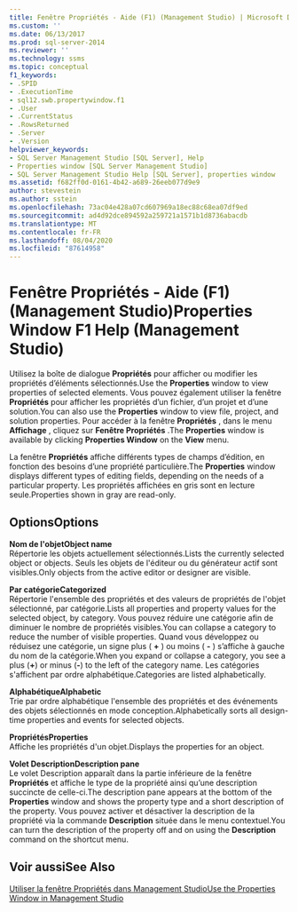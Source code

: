 ```yaml
---
title: Fenêtre Propriétés - Aide (F1) (Management Studio) | Microsoft Docs
ms.custom: ''
ms.date: 06/13/2017
ms.prod: sql-server-2014
ms.reviewer: ''
ms.technology: ssms
ms.topic: conceptual
f1_keywords:
- .SPID
- .ExecutionTime
- sql12.swb.propertywindow.f1
- .User
- .CurrentStatus
- .RowsReturned
- .Server
- .Version
helpviewer_keywords:
- SQL Server Management Studio [SQL Server], Help
- Properties window [SQL Server Management Studio]
- SQL Server Management Studio Help [SQL Server], properties window
ms.assetid: f682ff0d-0161-4b42-a689-26eeb077d9e9
author: stevestein
ms.author: sstein
ms.openlocfilehash: 73ac04e428a07cd607969a18ec88c68ea07df9ed
ms.sourcegitcommit: ad4d92dce894592a259721a1571b1d8736abacdb
ms.translationtype: MT
ms.contentlocale: fr-FR
ms.lasthandoff: 08/04/2020
ms.locfileid: "87614958"
---
```

# <a name="properties-window-f1-help-management-studio"></a><span data-ttu-id="9ac53-102">Fenêtre Propriétés - Aide (F1) (Management Studio)</span><span class="sxs-lookup"><span data-stu-id="9ac53-102">Properties Window F1 Help (Management Studio)</span></span>
  <span data-ttu-id="9ac53-103">Utilisez la boîte de dialogue **Propriétés** pour afficher ou modifier les propriétés d’éléments sélectionnés.</span><span class="sxs-lookup"><span data-stu-id="9ac53-103">Use the **Properties** window to view properties of selected elements.</span></span> <span data-ttu-id="9ac53-104">Vous pouvez également utiliser la fenêtre **Propriétés** pour afficher les propriétés d’un fichier, d’un projet et d’une solution.</span><span class="sxs-lookup"><span data-stu-id="9ac53-104">You can also use the **Properties** window to view file, project, and solution properties.</span></span> <span data-ttu-id="9ac53-105">Pour accéder à la fenêtre **Propriétés** , dans le menu **Affichage** , cliquez sur **Fenêtre Propriétés** .</span><span class="sxs-lookup"><span data-stu-id="9ac53-105">The **Properties** window is available by clicking **Properties Window** on the **View** menu.</span></span>  
  
 <span data-ttu-id="9ac53-106">La fenêtre **Propriétés** affiche différents types de champs d’édition, en fonction des besoins d’une propriété particulière.</span><span class="sxs-lookup"><span data-stu-id="9ac53-106">The **Properties** window displays different types of editing fields, depending on the needs of a particular property.</span></span> <span data-ttu-id="9ac53-107">Les propriétés affichées en gris sont en lecture seule.</span><span class="sxs-lookup"><span data-stu-id="9ac53-107">Properties shown in gray are read-only.</span></span>  
  
## <a name="options"></a><span data-ttu-id="9ac53-108">Options</span><span class="sxs-lookup"><span data-stu-id="9ac53-108">Options</span></span>  
 <span data-ttu-id="9ac53-109">**Nom de l'objet**</span><span class="sxs-lookup"><span data-stu-id="9ac53-109">**Object name**</span></span>  
 <span data-ttu-id="9ac53-110">Répertorie les objets actuellement sélectionnés.</span><span class="sxs-lookup"><span data-stu-id="9ac53-110">Lists the currently selected object or objects.</span></span> <span data-ttu-id="9ac53-111">Seuls les objets de l'éditeur ou du générateur actif sont visibles.</span><span class="sxs-lookup"><span data-stu-id="9ac53-111">Only objects from the active editor or designer are visible.</span></span>  
  
 <span data-ttu-id="9ac53-112">**Par catégorie**</span><span class="sxs-lookup"><span data-stu-id="9ac53-112">**Categorized**</span></span>  
 <span data-ttu-id="9ac53-113">Répertorie l'ensemble des propriétés et des valeurs de propriétés de l'objet sélectionné, par catégorie.</span><span class="sxs-lookup"><span data-stu-id="9ac53-113">Lists all properties and property values for the selected object, by category.</span></span> <span data-ttu-id="9ac53-114">Vous pouvez réduire une catégorie afin de diminuer le nombre de propriétés visibles.</span><span class="sxs-lookup"><span data-stu-id="9ac53-114">You can collapse a category to reduce the number of visible properties.</span></span> <span data-ttu-id="9ac53-115">Quand vous développez ou réduisez une catégorie, un signe plus ( **+** ) ou moins ( **-** ) s’affiche à gauche du nom de la catégorie.</span><span class="sxs-lookup"><span data-stu-id="9ac53-115">When you expand or collapse a category, you see a plus (**+**) or minus (**-**) to the left of the category name.</span></span> <span data-ttu-id="9ac53-116">Les catégories s'affichent par ordre alphabétique.</span><span class="sxs-lookup"><span data-stu-id="9ac53-116">Categories are listed alphabetically.</span></span>  
  
 <span data-ttu-id="9ac53-117">**Alphabétique**</span><span class="sxs-lookup"><span data-stu-id="9ac53-117">**Alphabetic**</span></span>  
 <span data-ttu-id="9ac53-118">Trie par ordre alphabétique l'ensemble des propriétés et des événements des objets sélectionnés en mode conception.</span><span class="sxs-lookup"><span data-stu-id="9ac53-118">Alphabetically sorts all design-time properties and events for selected objects.</span></span>  
  
 <span data-ttu-id="9ac53-119">**Propriétés**</span><span class="sxs-lookup"><span data-stu-id="9ac53-119">**Properties**</span></span>  
 <span data-ttu-id="9ac53-120">Affiche les propriétés d'un objet.</span><span class="sxs-lookup"><span data-stu-id="9ac53-120">Displays the properties for an object.</span></span>  
  
 <span data-ttu-id="9ac53-121">**Volet Description**</span><span class="sxs-lookup"><span data-stu-id="9ac53-121">**Description pane**</span></span>  
 <span data-ttu-id="9ac53-122">Le volet Description apparaît dans la partie inférieure de la fenêtre **Propriétés** et affiche le type de la propriété ainsi qu’une description succincte de celle-ci.</span><span class="sxs-lookup"><span data-stu-id="9ac53-122">The description pane appears at the bottom of the **Properties** window and shows the property type and a short description of the property.</span></span> <span data-ttu-id="9ac53-123">Vous pouvez activer et désactiver la description de la propriété via la commande **Description** située dans le menu contextuel.</span><span class="sxs-lookup"><span data-stu-id="9ac53-123">You can turn the description of the property off and on using the **Description** command on the shortcut menu.</span></span>  
  
## <a name="see-also"></a><span data-ttu-id="9ac53-124">Voir aussi</span><span class="sxs-lookup"><span data-stu-id="9ac53-124">See Also</span></span>  
 [<span data-ttu-id="9ac53-125">Utiliser la fenêtre Propriétés dans Management Studio</span><span class="sxs-lookup"><span data-stu-id="9ac53-125">Use the Properties Window in Management Studio</span></span>](../../relational-databases/scripting/use-the-properties-window-in-management-studio.md)  
  
  

